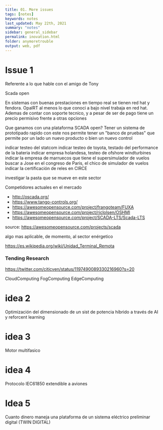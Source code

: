 ```yaml
---
title: 01. More issues
tags: [notes]
keywords: notes
last_updated: May 22th, 2021
summary: "notes"
sidebar: general_sidebar
permalink: inovation.html
folder: anymoretrouble
output: web, pdf
---
```


# Issue 1

Referente a lo que hable con el amigo de Tony

Scada open

En sistemas con buenas prestaciones en tiempo real se tienen red hat y fendora. OpalRT al menos lo que conoci a bajo nivel trabaja en red hat. Ademas de contar con soporte tecnico, y a pesar de ser de pago tiene un precio permisivo frente a otras opciones

Que ganamos con una plataforma SCADA open?
Tener un sistema de prototipado rapido con este nos permite tener un "banco de pruebas" que permite por un lado un nuevo producto o bien un nuevo control 

indicar testeo del statcom
indicar testeo de toyota, testado del performance de la bateria
indicar empresa holandesa, testeo de ofshore windturbines
indicar la empresa de marruecos que tiene el supersimulador de vuelos
buscar a Jose en el congreso de Paris, el chico de simulador de vuelos
indicar la certificación de reles en CIRCE


investigar la pasta que se mueve en este sector

Competidores actuales en el mercado

* http://oscada.org/
* https://www.tango-controls.org/
* https://awesomeopensource.com/project/frangoteam/FUXA
* https://awesomeopensource.com/project/riclolsen/OSHMI
* https://awesomeopensource.com/project/SCADA-LTS/Scada-LTS

source: https://awesomeopensource.com/projects/scada


algo mas aplicable, de momento, al sector enérgetico

https://es.wikipedia.org/wiki/Unidad_Terminal_Remota


### Tending Research

https://twitter.com/citicven/status/1197490089330216960?s=20

CloudComputing
FogComputing
EdgeComputing


# idea 2

Optimización del dimensionado de un sist de potencia híbrido a través de AI y reforcent learning

# idea 3

Motor multifasico

# idea 4

Protocolo IEC61850 extendible a aviones

# Idea 5

Cuanto dinero maneja una plataforma de un sistema eléctrico preliminar digital (TWIN DIGITAL)
